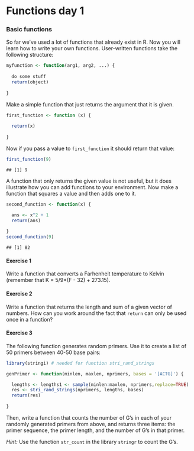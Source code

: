 Functions day 1
================

### Basic functions

So far we’ve used a lot of functions that already exist in R. Now you
will learn how to write your own functions. User-written functions take
the following structure:

``` r
myfunction <- function(arg1, arg2, ...) {
  
  do some stuff
  return(object)
  
}
```

Make a simple function that just returns the argument that it is given.

``` r
first_function <- function (x) {
  
  return(x)
  
}
```

Now if you pass a value to `first_function` it should return that value:

``` r
first_function(9)
```

    ## [1] 9

A function that only returns the given value is not useful, but it does
illustrate how you can add functions to your environment. Now make a
function that squares a value and then adds one to it.

``` r
second_function <- function(x) {

  ans <- x^2 + 1
  return(ans)
  
}
second_function(9)
```

    ## [1] 82

#### Exercise 1

Write a function that converts a Farhenheit temperature to Kelvin
(remember that K = 5/9\*(F - 32) + 273.15).

#### Exercise 2

Write a function that returns the length and sum of a given vector of
numbers. How can you work around the fact that `return` can only be used
once in a function?

#### Exercise 3

The following function generates random primers. Use it to create a list
of 50 primers between 40-50 base pairs:

``` r
library(stringi) # needed for function stri_rand_strings

genPrimer <- function(minlen, maxlen, nprimers, bases = '[ACTG]') {

  lengths <- lengths1 <- sample(minlen:maxlen, nprimers,replace=TRUE)
  res <- stri_rand_strings(nprimers, lengths, bases)
  return(res)
  
}
```

Then, write a function that counts the number of G’s in each of your
randomly generated primers from above, and returns three items: the
primer sequence, the primer length, and the number of G’s in that
primer.

*Hint:* Use the function `str_count` in the library `stringr` to count
the G’s.
